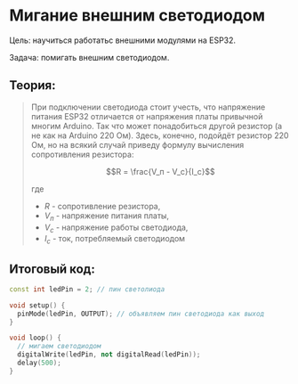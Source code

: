 # Мигание внешним светодиодом

Цель: научиться работатьс внешними модулями на ESP32.

Задача: помигать внешним светодиодом.

## Теория:

> При подключении светодиода стоит учесть, что напряжение питания ESP32 отличается от напряжения платы привычной многим Arduino. Так что может понадобиться другой резистор (а не как на Arduino 220 Ом). Здесь, конечно, подойдёт резистор 220 Ом, но на всякий случай приведу формулу вычисления сопротивления резистора:
> 
> $$R = \frac{V_п - V_с}{I_с}$$
> 
> где 
> + $R$ - сопротивление резистора,
> + $V_п$ - напряжение питания платы,
> + $V_с$ - напряжение работы светодиода,
> + $I_с$ - ток, потребляемый светодиодом

## Итоговый код:

```cpp
const int ledPin = 2; // пин светолиода

void setup() {
  pinMode(ledPin, OUTPUT); // объявляем пин светодиода как выход
}

void loop() {
  // мигаем светодиодом
  digitalWrite(ledPin, not digitalRead(ledPin));
  delay(500);
}
```
